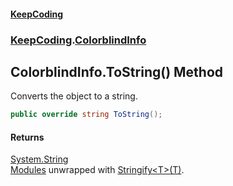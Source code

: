 #### [KeepCoding](index.md 'index')
### [KeepCoding](KeepCoding.md 'KeepCoding').[ColorblindInfo](ColorblindInfo.md 'KeepCoding.ColorblindInfo')
## ColorblindInfo.ToString() Method
Converts the object to a string.  
```csharp
public override string ToString();
```
#### Returns
[System.String](https://docs.microsoft.com/en-us/dotnet/api/System.String 'System.String')  
[Modules](ColorblindInfo.Modules.md 'KeepCoding.ColorblindInfo.Modules') unwrapped with [Stringify&lt;T&gt;(T)](Helper.Stringify.lo+lkcxGY4HWoyqROvdnmA.md 'KeepCoding.Helper.Stringify&lt;T&gt;(T)').
